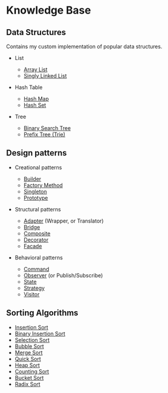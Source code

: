 # Knowledge Base

## Data Structures
Contains my custom implementation of popular data structures.
- List
  - [Array List](src/kb/data_structures/list/MyArrayList.java)
  - [Singly Linked List](src/kb/data_structures/list/MySinglyLinkedList.java)

- Hash Table
  - [Hash Map](src/kb/data_structures/hashtable/JHashTable.java)
  - [Hash Set](src/kb/data_structures/hashtable/JHashSet.java)

- Tree
  - [Binary Search Tree](src/kb/data_structures/tree/BinarySearchTree.java)
  - [Prefix Tree (Trie)](src/kb/data_structures/tree/PrefixTree.java)

## Design patterns
- Creational patterns
  - [Builder](src/kb/design_patterns/builder/README.md)
  - [Factory Method](src/kb/design_patterns/factory_method/README.md)
  - [Singleton](src/kb/design_patterns/singleton/README.md)
  - [Prototype](src/kb/design_patterns/prototype/README.md)

- Structural patterns
  - [Adapter](src/kb/design_patterns/adapter/README.md) (Wrapper, or Translator)
  - [Bridge](src/kb/design_patterns/bridge/README.md)
  - [Composite](src/kb/design_patterns/composite/README.md)
  - [Decorator](src/kb/design_patterns/decorator/README.md)
  - [Facade](src/kb/design_patterns/facade/README.md)

- Behavioral patterns
  - [Command](src/kb/design_patterns/command/README.md)
  - [Observer](src/kb/design_patterns/observer/README.md) (or Publish/Subscribe)
  - [State](src/kb/design_patterns/state/README.md)
  - [Strategy](src/kb/design_patterns/strategy/README.md)
  - [Visitor](src/kb/design_patterns/visitor/README.md)

## Sorting Algorithms
- [Insertion Sort](src/kb/sort/InsertionSort.java)
- [Binary Insertion Sort](src/kb/sort/BinaryInsertionSort.java)
- [Selection Sort](src/kb/sort/SelectionSort.java)
- [Bubble Sort](src/kb/sort/BubbleSort.java)
- [Merge Sort](src/kb/sort/MergeSort.java)
- [Quick Sort](src/kb/sort/QuickSort.java)
- [Heap Sort](src/kb/sort/HeapSort.java)
- [Counting Sort](src/kb/sort/CountingSort.java)
- [Bucket Sort](src/kb/sort/BucketSort.java)
- [Radix Sort](src/kb/sort/RadixSort.java)
